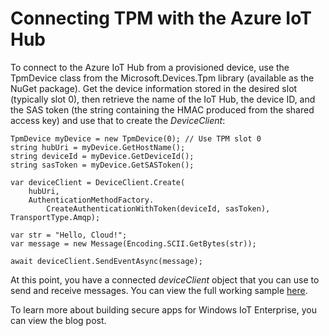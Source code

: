 # Connecting TPM with the Azure IoT Hub

To connect to the Azure IoT Hub from a provisioned device, use the TpmDevice class from the Microsoft.Devices.Tpm library (available as
the NuGet package). Get the device information stored in the desired slot (typically slot 0), then retrieve the name of the IoT Hub,
the device ID, and the SAS token (the string containing the HMAC produced from the shared access key) and use that to create the  _DeviceClient_:

```
TpmDevice myDevice = new TpmDevice(0); // Use TPM slot 0
string hubUri = myDevice.GetHostName();
string deviceId = myDevice.GetDeviceId();
string sasToken = myDevice.GetSASToken();

var deviceClient = DeviceClient.Create(
    hubUri,
    AuthenticationMethodFactory.
        CreateAuthenticationWithToken(deviceId, sasToken), TransportType.Amqp);

var str = "Hello, Cloud!";
var message = new Message(Encoding.SCII.GetBytes(str));

await deviceClient.SendEventAsync(message);
```

At this point, you have a connected _deviceClient_ object that you can use to send and receive messages. You can view the full working sample [here](https://github.com/ms-iot/samples/tree/develop/Azure/TpmDeviceTest).

To learn more about building secure apps for Windows IoT Enterprise, you can view the blog post.


